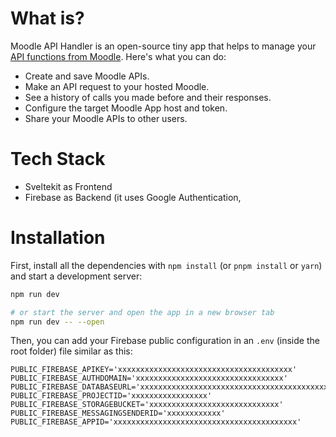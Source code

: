 # What is?

Moodle API Handler is an open-source tiny app that helps to manage your [API functions from Moodle](https://docs.moodle.org/dev/Web_service_API_functions). Here's what you can do:

- Create and save Moodle APIs.
- Make an API request to your hosted Moodle.
- See a history of calls you made before and their responses.
- Configure the target Moodle App host and token.
- Share your Moodle APIs to other users.

# Tech Stack

- Sveltekit as Frontend
- Firebase as Backend (it uses Google Authentication, 

# Installation

First, install all the dependencies with `npm install` (or `pnpm install` or `yarn`) and start a development server:

```bash
npm run dev

# or start the server and open the app in a new browser tab
npm run dev -- --open
```

Then, you can add your Firebase public configuration in an `.env` (inside the root folder) file similar as this:

```
PUBLIC_FIREBASE_APIKEY='xxxxxxxxxxxxxxxxxxxxxxxxxxxxxxxxxxxxxxx'
PUBLIC_FIREBASE_AUTHDOMAIN='xxxxxxxxxxxxxxxxxxxxxxxxxxxxxxxxx'
PUBLIC_FIREBASE_DATABASEURL='xxxxxxxxxxxxxxxxxxxxxxxxxxxxxxxxxxxxxxxxxxxxxxxxxxxxx'
PUBLIC_FIREBASE_PROJECTID='xxxxxxxxxxxxxxxxx'
PUBLIC_FIREBASE_STORAGEBUCKET='xxxxxxxxxxxxxxxxxxxxxxxxxxxxx'
PUBLIC_FIREBASE_MESSAGINGSENDERID='xxxxxxxxxxxx'
PUBLIC_FIREBASE_APPID='xxxxxxxxxxxxxxxxxxxxxxxxxxxxxxxxxxxxxxxxx'
```

